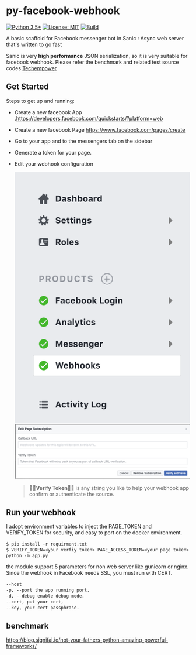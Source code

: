 # py-facebook-webhook
[![Python 3.5+](https://img.shields.io/badge/python-3.5+-blue.svg)](https://www.python.org/downloads/)
[![License: MIT](https://img.shields.io/badge/License-MIT-yellow.svg)](https://opensource.org/licenses/MIT)
[![Build](https://travis-ci.org/yc0/py-facebook-webhook.svg?branch=master)](https://travis-ci.org/yc0/py-facebook-webhook)

A basic scaffold for Facebook messenger bot in Sanic : Async web server that's written to go fast

Sanic is very **high performance** JSON serialization, so it is very suitable for facebook webhook. Please refer the benchmark and related test source codes 
[Techempower](https://www.techempower.com/benchmarks/#section=data-r15&hw=ph&test=json)

## Get Started

Steps to get up and running:

- Create a new facebook App .https://developers.facebook.com/quickstarts/?platform=web

- Create a new facebook Page https://www.facebook.com/pages/create

- Go to your app and to the messengers tab on the sidebar

- Generate a token for your page. 

- Edit your webhook configuration

  ![](img/app-setup.png)
  ![](img/edit-subscription.png)
  
  > **Verify Token** is any string you like to help your webhook app confirm or authenticate the source.

## Run your webhook

I adopt environment variables to inject the PAGE_TOKEN and VERIFY_TOKEN for security, and easy to port on the docker environment.


```
$ pip install -r requirment.txt
$ VERIFY_TOKEN=<your verfiy token> PAGE_ACCESS_TOKEN=<your page token> python -m app.py 
```

the module support 5 parameters for non web server like gunicorn or nginx. Since the webhook in Facebook needs SSL, you must run with CERT.

```
--host 
-p, --port the app running port.
-d, --debug enable debug mode.
--cert, put your cert, 
--key, your cert passphrase.
```


## benchmark
https://blog.signifai.io/not-your-fathers-python-amazing-powerful-frameworks/